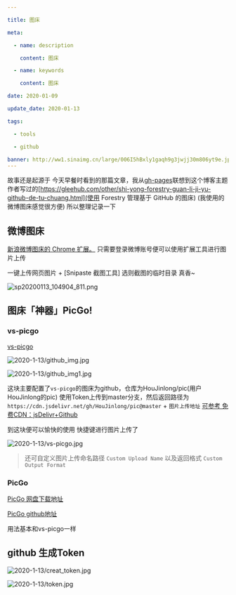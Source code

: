 ```yaml
---

title: 图床

meta:

  - name: description

    content: 图床

  - name: keywords

    content: 图床

date: 2020-01-09

update_date: 2020-01-13

tags: 

  - tools

  - github

banner: http://ww1.sinaimg.cn/large/006I5hBxly1gaqh9g3jwjj30m806yt9e.jpg
---
```



故事还是起源于 今天早餐时看到的那篇文章，我从[gh-pages](../tools/gh-pages.md)联想到这个博客主题作者写过的[https://gleehub.com/other/shi-yong-forestry-guan-li-ji-yu-github-de-tu-chuang.html](使用 Forestry 管理基于 GitHub 的图床) (我使用的微博图床感觉很方便) 所以整理记录一下

## 微博图床

[新浪微博图床的 Chrome 扩展。](https://chrome.google.com/webstore/detail/%E6%96%B0%E6%B5%AA%E5%BE%AE%E5%8D%9A%E5%9B%BE%E5%BA%8A/fdfdnfpdplfbbnemmmoklbfjbhecpnhf) 只需要登录微博账号便可以使用扩展工具进行图片上传

一键上传网页图片 +  [Snipaste 截图工具] 选则截图的临时目录 真香~

![sp20200113_104904_811.png](http://ww1.sinaimg.cn/large/006I5hBxly1gauqs1hl84j30ls0f2jrt.jpg)

## 图床「神器」PicGo!

### vs-picgo

[vs-picgo](https://github.com/PicGo/vs-picgo)

![2020-1-13/github_img.jpg](https://cdn.jsdelivr.net/gh/HouJinlong/pic@master/2020-1-13/github_img.jpg)

![2020-1-13/github_img1.jpg](https://cdn.jsdelivr.net/gh/HouJinlong/pic@master/2020-1-13/github_img1.jpg)

这块主要配置了`vs-picgo`的图床为github，仓库为HouJinlong/pic(用户HouJinlong的pic) 使用Token上传到master分支，然后返回路径为`https://cdn.jsdelivr.net/gh/HouJinlong/pic@master` + `图片上传地址` [可参考 免费CDN：jsDelivr+Github ](/other/mian-feicdn-jsdelivr-github.html)

到这块便可以愉快的使用 快捷键进行图片上传了

![2020-1-13/vs-picgo.jpg](https://cdn.jsdelivr.net/gh/HouJinlong/pic@master/2020-1-13/vs-picgo.jpg)

> 还可自定义图片上传命名路径 `Custom Upload Name` 以及返回格式 `Custom Output Format`

### PicGo

[PicGo 网盘下载地址](https://pan.baidu.com/s/1InVh-erFLtiB-SztR1iQzQ)

[PicGo github地址](https://github.com/Molunerfinn/PicGo/releases/)

用法基本和vs-picgo一样


## github 生成Token 

![2020-1-13/creat_token.jpg](https://cdn.jsdelivr.net/gh/HouJinlong/pic@master/2020-1-13/creat_token.jpg)

![2020-1-13/token.jpg](https://cdn.jsdelivr.net/gh/HouJinlong/pic@master/2020-1-13/token.jpg)
